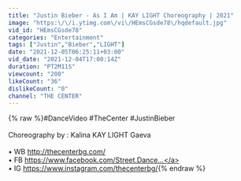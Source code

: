 ```yaml
---
title: "Justin Bieber - As I Am | KAY LIGHT Choreography | 2021"
image: "https:\/\/i.ytimg.com\/vi\/HEmsCGsde78\/hqdefault.jpg"
vid_id: "HEmsCGsde78"
categories: "Entertainment"
tags: ["Justin","Bieber","LIGHT"]
date: "2021-12-05T06:25:11+03:00"
vid_date: "2021-12-04T17:00:14Z"
duration: "PT2M11S"
viewcount: "200"
likeCount: "36"
dislikeCount: "0"
channel: "THE CENTER"
---
```

{% raw %}#DanceVideo #TheCenter #JustinBieber<br /><br />Choreography by :  Kalina KAY LIGHT Gaeva<br /><br />• WB <a rel="nofollow" target="blank" href="http://thecenterbg.com/">http://thecenterbg.com/</a><br />• FB <a rel="nofollow" target="blank" href="https://www.facebook.com/Street.Dance...">https://www.facebook.com/Street.Dance...</a><br />• IG <a rel="nofollow" target="blank" href="https://www.instagram.com/thecenterbg/">https://www.instagram.com/thecenterbg/</a>{% endraw %}
